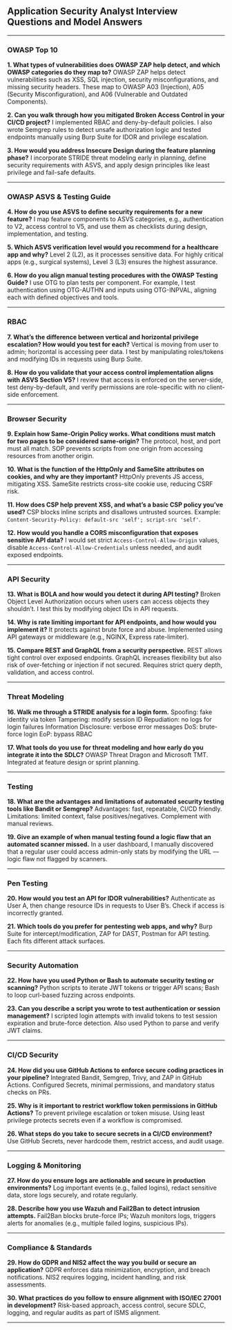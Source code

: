 ## Application Security Analyst Interview Questions and Model Answers

---

### OWASP Top 10

**1. What types of vulnerabilities does OWASP ZAP help detect, and which OWASP categories do they map to?**
OWASP ZAP helps detect vulnerabilities such as XSS, SQL injection, security misconfigurations, and missing security headers. These map to OWASP A03 (Injection), A05 (Security Misconfiguration), and A06 (Vulnerable and Outdated Components).

**2. Can you walk through how you mitigated Broken Access Control in your CI/CD project?**
I implemented RBAC and deny-by-default policies. I also wrote Semgrep rules to detect unsafe authorization logic and tested endpoints manually using Burp Suite for IDOR and privilege escalation.

**3. How would you address Insecure Design during the feature planning phase?**
I incorporate STRIDE threat modeling early in planning, define security requirements with ASVS, and apply design principles like least privilege and fail-safe defaults.

---

### OWASP ASVS & Testing Guide

**4. How do you use ASVS to define security requirements for a new feature?**
I map feature components to ASVS categories, e.g., authentication to V2, access control to V5, and use them as checklists during design, implementation, and testing.

**5. Which ASVS verification level would you recommend for a healthcare app and why?**
Level 2 (L2), as it processes sensitive data. For highly critical apps (e.g., surgical systems), Level 3 (L3) ensures the highest assurance.

**6. How do you align manual testing procedures with the OWASP Testing Guide?**
I use OTG to plan tests per component. For example, I test authentication using OTG-AUTHN and inputs using OTG-INPVAL, aligning each with defined objectives and tools.

---

### RBAC

**7. What’s the difference between vertical and horizontal privilege escalation? How would you test for each?**
Vertical is moving from user to admin; horizontal is accessing peer data. I test by manipulating roles/tokens and modifying IDs in requests using Burp Suite.

**8. How do you validate that your access control implementation aligns with ASVS Section V5?**
I review that access is enforced on the server-side, test deny-by-default, and verify permissions are role-specific with no client-side enforcement.

---

### Browser Security

**9. Explain how Same-Origin Policy works. What conditions must match for two pages to be considered same-origin?**
The protocol, host, and port must all match. SOP prevents scripts from one origin from accessing resources from another origin.

**10. What is the function of the HttpOnly and SameSite attributes on cookies, and why are they important?**
HttpOnly prevents JS access, mitigating XSS. SameSite restricts cross-site cookie use, reducing CSRF risk.

**11. How does CSP help prevent XSS, and what’s a basic CSP policy you’ve used?**
CSP blocks inline scripts and disallows untrusted sources. Example: `Content-Security-Policy: default-src 'self'; script-src 'self'`.

**12. How would you handle a CORS misconfiguration that exposes sensitive API data?**
I would set strict `Access-Control-Allow-Origin` values, disable `Access-Control-Allow-Credentials` unless needed, and audit exposed endpoints.

---

### API Security

**13. What is BOLA and how would you detect it during API testing?**
Broken Object Level Authorization occurs when users can access objects they shouldn’t. I test this by modifying object IDs in API requests.

**14. Why is rate limiting important for API endpoints, and how would you implement it?**
It protects against brute force and abuse. Implemented using API gateways or middleware (e.g., NGINX, Express rate-limiter).

**15. Compare REST and GraphQL from a security perspective.**
REST allows tight control over exposed endpoints. GraphQL increases flexibility but also risk of over-fetching or injection if not secured. Requires strict query depth, validation, and access control.

---

### Threat Modeling

**16. Walk me through a STRIDE analysis for a login form.**
Spoofing: fake identity via token
Tampering: modify session ID
Repudiation: no logs for login failures
Information Disclosure: verbose error messages
DoS: brute-force login
EoP: bypass RBAC

**17. What tools do you use for threat modeling and how early do you integrate it into the SDLC?**
OWASP Threat Dragon and Microsoft TMT. Integrated at feature design or sprint planning.

---

### Testing

**18. What are the advantages and limitations of automated security testing tools like Bandit or Semgrep?**
Advantages: fast, repeatable, CI/CD friendly. Limitations: limited context, false positives/negatives. Complement with manual reviews.

**19. Give an example of when manual testing found a logic flaw that an automated scanner missed.**
In a user dashboard, I manually discovered that a regular user could access admin-only stats by modifying the URL — logic flaw not flagged by scanners.

---

### Pen Testing

**20. How would you test an API for IDOR vulnerabilities?**
Authenticate as User A, then change resource IDs in requests to User B’s. Check if access is incorrectly granted.

**21. Which tools do you prefer for pentesting web apps, and why?**
Burp Suite for intercept/modification, ZAP for DAST, Postman for API testing. Each fits different attack surfaces.

---

### Security Automation

**22. How have you used Python or Bash to automate security testing or scanning?**
Python scripts to iterate JWT tokens or trigger API scans; Bash to loop curl-based fuzzing across endpoints.

**23. Can you describe a script you wrote to test authentication or session management?**
I scripted login attempts with invalid tokens to test session expiration and brute-force detection. Also used Python to parse and verify JWT claims.

---

### CI/CD Security

**24. How did you use GitHub Actions to enforce secure coding practices in your pipeline?**
Integrated Bandit, Semgrep, Trivy, and ZAP in GitHub Actions. Configured Secrets, minimal permissions, and mandatory status checks on PRs.

**25. Why is it important to restrict workflow token permissions in GitHub Actions?**
To prevent privilege escalation or token misuse. Using least privilege protects secrets even if a workflow is compromised.

**26. What steps do you take to secure secrets in a CI/CD environment?**
Use GitHub Secrets, never hardcode them, restrict access, and audit usage.

---

### Logging & Monitoring

**27. How do you ensure logs are actionable and secure in production environments?**
Log important events (e.g., failed logins), redact sensitive data, store logs securely, and rotate regularly.

**28. Describe how you use Wazuh and Fail2Ban to detect intrusion attempts.**
Fail2Ban blocks brute-force IPs; Wazuh monitors logs, triggers alerts for anomalies (e.g., multiple failed logins, suspicious IPs).

---

### Compliance & Standards

**29. How do GDPR and NIS2 affect the way you build or secure an application?**
GDPR enforces data minimization, encryption, and breach notifications. NIS2 requires logging, incident handling, and risk assessments.

**30. What practices do you follow to ensure alignment with ISO/IEC 27001 in development?**
Risk-based approach, access control, secure SDLC, logging, and regular audits as part of ISMS alignment.

---

